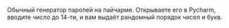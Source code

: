 Обычный генератор паролей на пайчарме.
Открываете его в Pycharm, вводите число до 14-ти, и вам выдаёт рандомный порядок чисел и букв.
